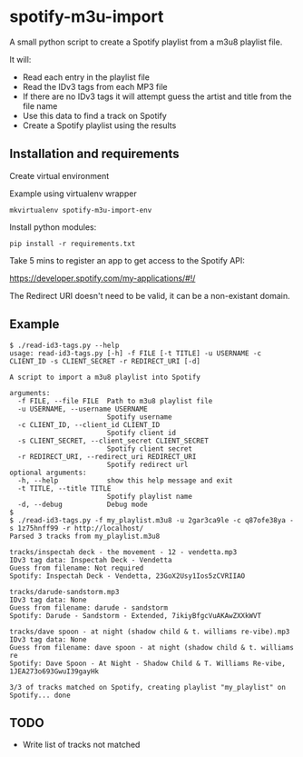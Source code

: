 # spotify-m3u-import

A small python script to create a Spotify playlist from a m3u8 playlist file.

It will:

  - Read each entry in the playlist file
  - Read the IDv3 tags from each MP3 file
  - If there are no IDv3 tags it will attempt guess the artist and title from the file name
  - Use this data to find a track on Spotify
  - Create a Spotify playlist using the results

## Installation and requirements

Create virtual environment

Example using virtualenv wrapper
```
mkvirtualenv spotify-m3u-import-env
```

Install python modules:

```
pip install -r requirements.txt
```

Take 5 mins to register an app to get access to the Spotify API:

https://developer.spotify.com/my-applications/#!/

The Redirect URI doesn't need to be valid, it can be a non-existant domain.

## Example

```
$ ./read-id3-tags.py --help
usage: read-id3-tags.py [-h] -f FILE [-t TITLE] -u USERNAME -c CLIENT_ID -s CLIENT_SECRET -r REDIRECT_URI [-d]

A script to import a m3u8 playlist into Spotify

arguments:
  -f FILE, --file FILE  Path to m3u8 playlist file
  -u USERNAME, --username USERNAME
                        Spotify username
  -c CLIENT_ID, --client_id CLIENT_ID
                        Spotify client id
  -s CLIENT_SECRET, --client_secret CLIENT_SECRET
                        Spotify client secret
  -r REDIRECT_URI, --redirect_uri REDIRECT_URI
                        Spotify redirect url
optional arguments:
  -h, --help            show this help message and exit
  -t TITLE, --title TITLE 
                        Spotify playlist name
  -d, --debug           Debug mode
$ 
$ ./read-id3-tags.py -f my_playlist.m3u8 -u 2gar3ca9le -c q87ofe38ya -s 1z75hnff99 -r http://localhost/
Parsed 3 tracks from my_playlist.m3u8

tracks/inspectah deck - the movement - 12 - vendetta.mp3
IDv3 tag data: Inspectah Deck - Vendetta
Guess from filename: Not required
Spotify: Inspectah Deck - Vendetta, 23GoX2Usy1Ios5zCVRIIAO

tracks/darude-sandstorm.mp3
IDv3 tag data: None
Guess from filename: darude - sandstorm
Spotify: Darude - Sandstorm - Extended, 7ikiyBfgcVuAKAwZXXkWVT

tracks/dave spoon - at night (shadow child & t. williams re-vibe).mp3
IDv3 tag data: None
Guess from filename: dave spoon - at night (shadow child & t. williams re
Spotify: Dave Spoon - At Night - Shadow Child & T. Williams Re-vibe, 1JEA273o693GwuI39gayHk

3/3 of tracks matched on Spotify, creating playlist "my_playlist" on Spotify... done
```

## TODO
- Write list of tracks not matched